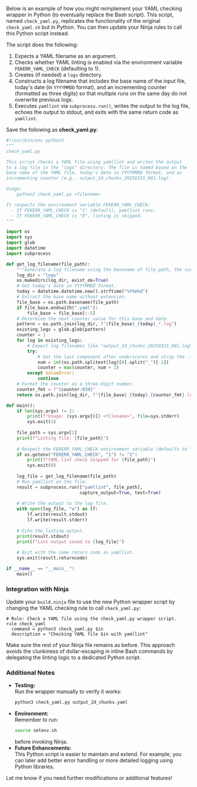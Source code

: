 Below is an example of how you might reimplement your YAML checking wrapper in Python (to eventually replace the Bash script). This script, named `check_yaml.py`, replicates the functionality of the original `check_yaml.sh` but in Python. You can then update your Ninja rules to call this Python script instead.

The script does the following:

1. Expects a YAML filename as an argument.
2. Checks whether YAML linting is enabled via the environment variable `FEKERR_YAML_CHECK` (defaulting to 1).
3. Creates (if needed) a `logs` directory.
4. Constructs a log filename that includes the base name of the input file, today's date (in `YYYYMMDD` format), and an incrementing counter (formatted as three digits) so that multiple runs on the same day do not overwrite previous logs.
5. Executes `yamllint` via `subprocess.run()`, writes the output to the log file, echoes the output to stdout, and exits with the same return code as `yamllint`.

Save the following as **check_yaml.py**:

```python
#!/usr/bin/env python3
"""
check_yaml.py

This script checks a YAML file using yamllint and writes the output
to a log file in the "logs" directory. The file is named based on the
base name of the YAML file, today's date in YYYYMMDD format, and an
incrementing counter (e.g., output_2d_chunks_20250315_001.log).

Usage:
    python3 check_yaml.py <filename>

It respects the environment variable FEKERR_YAML_CHECK:
  - If FEKERR_YAML_CHECK is "1" (default), yamllint runs.
  - If FEKERR_YAML_CHECK is "0", linting is skipped.
"""

import os
import sys
import glob
import datetime
import subprocess

def get_log_filename(file_path):
    """Generate a log filename using the basename of file_path, the current date, and an incrementing counter."""
    log_dir = "logs"
    os.makedirs(log_dir, exist_ok=True)
    # Get today's date in YYYYMMDD format.
    today = datetime.datetime.now().strftime("%Y%m%d")
    # Extract the base name without extension.
    file_base = os.path.basename(file_path)
    if file_base.endswith(".yaml"):
        file_base = file_base[:-5]
    # Determine the next counter value for this base and date.
    pattern = os.path.join(log_dir, f"{file_base}_{today}_*.log")
    existing_logs = glob.glob(pattern)
    counter = 1
    for log in existing_logs:
        # Expect log filenames like "output_2d_chunks_20250315_001.log"
        try:
            # Get the last component after underscores and strip the .log part.
            num = int(os.path.splitext(log)[0].split("_")[-1])
            counter = max(counter, num + 1)
        except ValueError:
            continue
    # Format the counter as a three-digit number.
    counter_fmt = f"{counter:03d}"
    return os.path.join(log_dir, f"{file_base}_{today}_{counter_fmt}.log")

def main():
    if len(sys.argv) != 2:
        print(f"Usage: {sys.argv[0]} <filename>", file=sys.stderr)
        sys.exit(1)
    
    file_path = sys.argv[1]
    print(f"Linting file: {file_path}")
    
    # Respect the FEKERR_YAML_CHECK environment variable (defaults to "1").
    if os.getenv("FEKERR_YAML_CHECK", "1") != "1":
        print(f"YAML lint check skipped for {file_path}")
        sys.exit(0)
    
    log_file = get_log_filename(file_path)
    # Run yamllint on the file.
    result = subprocess.run(["yamllint", file_path],
                            capture_output=True, text=True)
    
    # Write the output to the log file.
    with open(log_file, "w") as lf:
        lf.write(result.stdout)
        lf.write(result.stderr)
    
    # Echo the linting output.
    print(result.stdout)
    print(f"Lint output saved to {log_file}")
    
    # Exit with the same return code as yamllint.
    sys.exit(result.returncode)

if __name__ == "__main__":
    main()
```

### Integration with Ninja

Update your `build.ninja` file to use the new Python wrapper script by changing the YAML checking rule to call `check_yaml.py`:

```ninja
# Rule: Check a YAML file using the check_yaml.py wrapper script.
rule check_yaml
  command = python3 check_yaml.py $in
  description = "Checking YAML file $in with yamllint"
```

Make sure the rest of your Ninja file remains as before. This approach avoids the clunkiness of dollar-escaping in inline Bash commands by delegating the linting logic to a dedicated Python script.

### Additional Notes

- **Testing:**  
  Run the wrapper manually to verify it works:
  ```bash
  python3 check_yaml.py output_2d_chunks.yaml
  ```
- **Environment:**  
  Remember to run:
  ```bash
  source setenv.sh
  ```
  before invoking Ninja.
- **Future Enhancements:**  
  This Python script is easier to maintain and extend. For example, you can later add better error handling or more detailed logging using Python libraries.

Let me know if you need further modifications or additional features!
